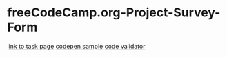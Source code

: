 # freeCodeCamp.org-Project-Survey-Form
[link to task page](https://www.freecodecamp.org/learn/responsive-web-design/responsive-web-design-projects/build-a-survey-form)
[codepen sample](https://codepen.io/freeCodeCamp/full/VPaoNP)
[code validator](https://cdn.freecodecamp.org/testable-projects-fcc/v1/bundle.js)
